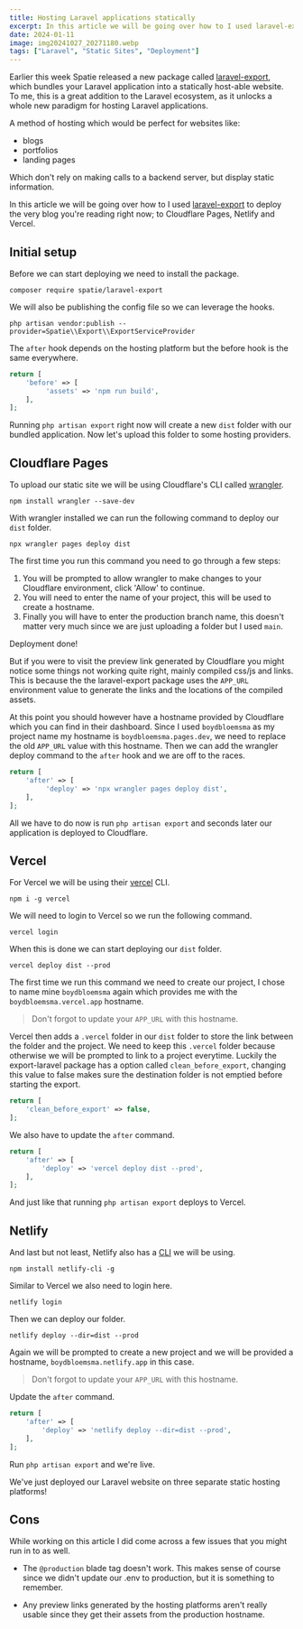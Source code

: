 ```yaml
---
title: Hosting Laravel applications statically
excerpt: In this article we will be going over how to I used laravel-export to deploy the very blog you're reading right now; to Cloudflare Pages, Netlify and Vercel.
date: 2024-01-11
image: img20241027_20271180.webp
tags: ["Laravel", "Static Sites", "Deployment"]
---
```


Earlier this week Spatie released a new package called [laravel-export](https://github.com/spatie/laravel-export), which bundles your Laravel application into a statically host-able website.
To me, this is a great addition to the Laravel ecosystem, as it unlocks a whole new paradigm for hosting Laravel applications.

A method of hosting which would be perfect for websites like:
- blogs
- portfolios
- landing pages

Which don't rely on making calls to a backend server, but display static information.

In this article we will be going over how to I used [laravel-export](https://github.com/spatie/laravel-export) to deploy the very blog you're reading right now; to Cloudflare Pages, Netlify and Vercel.

## Initial setup

Before we can start deploying we need to install the package.

```shell
composer require spatie/laravel-export
```

We will also be publishing the config file so we can leverage the hooks.

```shell
php artisan vendor:publish --provider=Spatie\\Export\\ExportServiceProvider
```

The `after` hook depends on the hosting platform but the before hook is the same everywhere.

```php
return [
	'before' => [  
	     'assets' => 'npm run build',  
	],
];
```

Running `php artisan export` right now will create a new `dist` folder with our bundled application.
Now let's upload this folder to some hosting providers.

## Cloudflare Pages

To upload our static site we will be using Cloudflare's CLI called [wrangler](https://developers.cloudflare.com/workers/wrangler/).

```shell
npm install wrangler --save-dev
```

With wrangler installed we can run the following command to deploy our `dist` folder.

```shell
npx wrangler pages deploy dist
```

The first time you run this command you need to go through a few steps:
1. You will be prompted to allow wrangler to make changes to your Cloudflare environment, click 'Allow' to continue.
2. You will need to enter the name of your project, this will be used to create a hostname.
3. Finally you will have to enter the production branch name, this doesn't matter very much since we are just uploading a folder but I used `main`.

Deployment done!

But if you were to visit the preview link generated by Cloudflare you might notice some things not working quite right, mainly compiled css/js and links.
This is because the the laravel-export package uses the `APP_URL` environment value to generate the links and the locations of the compiled assets.

At this point you should however have a hostname provided by Cloudflare which you can find in their dashboard.
Since I used `boydbloemsma` as my project name my hostname is `boydbloemsma.pages.dev`, we need to replace the old `APP_URL` value with this hostname.
Then we can add the wrangler deploy command to the `after` hook and we are off to the races.


```php
return [
	'after' => [  
	     'deploy' => 'npx wrangler pages deploy dist',  
	],
];
```

All we have to do now is run `php artisan export` and seconds later our application is deployed to Cloudflare.

## Vercel

For Vercel we will be using their [vercel](https://vercel.com/docs/cli) CLI.

```shell
npm i -g vercel
```

We will need to login to Vercel so we run the following command.

```shell
vercel login
```

When this is done we can start deploying our `dist` folder.

```shell
vercel deploy dist --prod
```

The first time we run this command we need to create our project, I chose to name mine `boydbloemsma` again which provides me with the `boydbloemsma.vercel.app` hostname.

> Don't forgot to update your `APP_URL` with this hostname.

Vercel then adds a `.vercel` folder in our `dist` folder to store the link between the folder and the project.
We need to keep this `.vercel` folder because otherwise we will be prompted to link to a project everytime.
Luckily the export-laravel package has a option called `clean_before_export`, changing this value to false makes sure the destination folder is not emptied before starting the export.

```php
return [
	'clean_before_export' => false,
];
```

We also have to update the `after` command.

```php
return [
	'after' => [
		'deploy' => 'vercel deploy dist --prod',
	],
];
```

And just like that running `php artisan export` deploys to Vercel.

## Netlify

And last but not least, Netlify also has a [CLI](https://docs.netlify.com/cli/get-started/) we will be using.

```shell
npm install netlify-cli -g
```

Similar to Vercel we also need to login here.

```shell
netlify login
```

Then we can deploy our folder.

```shell
netlify deploy --dir=dist --prod
```

Again we will be prompted to create a new project and we will be provided a hostname, `boydbloemsma.netlify.app` in this case.

> Don't forgot to update your `APP_URL` with this hostname.

Update the `after` command.

```php
return [
	'after' => [
		'deploy' => 'netlify deploy --dir=dist --prod',
	],
];
```

Run `php artisan export` and we're live.

We've just deployed our Laravel website on three separate static hosting platforms!

## Cons

While working on this article I did come across a few issues that you might run in to as well.

- The `@production` blade tag doesn't work.
  This makes sense of course since we didn't update our .env to production, but it is something to remember.

- Any preview links generated by the hosting platforms aren't really usable since they get their assets from the production hostname.
